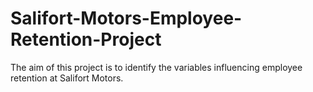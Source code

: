 # Salifort-Motors-Employee-Retention-Project
The aim of this project is to identify the variables influencing employee retention at Salifort Motors.
